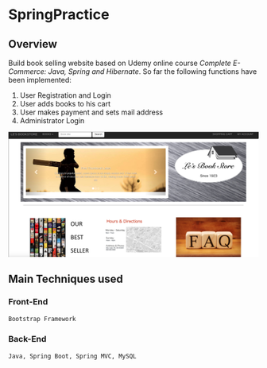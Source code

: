 SpringPractice
==============
Overview
--------------
Build book selling website based on Udemy online course _Complete E-Commerce: Java, Spring and Hibernate_. So far
 the following functions have been implemented: <br/>
 1. User Registration and Login <br/>
 2. User adds books to his cart <br/>
 3. User makes payment and sets mail address <br/>
 4. Administrator Login <br/>
 
 ![image](http://github.com/CyanBuckeye/SpringPractice/raw/master/screenshot/home.png)

Main Techniques used
--------------------

### Front-End
    Bootstrap Framework

### Back-End
    Java, Spring Boot, Spring MVC, MySQL








